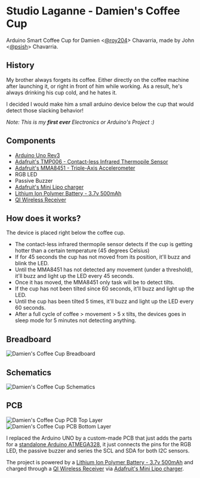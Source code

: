 # Studio Laganne - Damien's Coffee Cup
Arduino Smart Coffee Cup for Damien <[@roy204](http://github.com/roy204)> Chavarria, made by John <[@psish](http://github.com/psish)> Chavarria.

## History
My brother always forgets its coffee. Either directly on the coffee machine after launching it, or right in front of him while working. As a result, he's always drinking his cup cold, and he hates it.

I decided I would make him a small arduino device below the cup that would detect those slacking behavior!

*Note: This is my **first ever** Electronics or Arduino's Project :)*

## Components
- [Arduino Uno Rev3](https://store.arduino.cc/arduino-uno-rev3)
- [Adafruit's TMP006 - Contact-less Infrared Thermopile Sensor](https://www.adafruit.com/product/1296)
- [Adafruit's MMA8451 - Triple-Axis Accelerometer](https://www.adafruit.com/product/2019)
- RGB LED
- Passive Buzzer
- [Adafruit's Mini Lipo charger](https://www.adafruit.com/product/1905)
- [Lithium Ion Polymer Battery - 3.7v 500mAh](https://www.adafruit.com/product/1578)
- [QI Wireless Receiver](https://www.adafruit.com/product/1901)

## How does it works?
The device is placed right below the coffee cup.
- The contact-less infrared thermopile sensor detects if the cup is getting hotter than a certain temperature (45 degrees Celsius)
- If for 45 seconds the cup has not moved from its position, it'll buzz and blink the LED.
- Until the MMA8451 has not detected any movement (under a threshold), it'll buzz and light up the LED every 45 seconds.
- Once it has moved, the MMA8451 only task will be to detect tilts.
- If the cup has not been tilted since 60 seconds, it'll buzz and light up the LED.
- Until the cup has been tilted 5 times, it'll buzz and light up the LED every 60 seconds.
- After a full cycle of coffee > movement > 5 x tilts, the devices goes in sleep mode for 5 minutes not detecting anything.

## Breadboard
![Damien's Coffee Cup Breadboard](http://drive.psi.sh/StudioLaganne/damienscup/breadboard.png)

## Schematics
![Damien's Coffee Cup Schematics](http://drive.psi.sh/StudioLaganne/damienscup/schematics.png)

## PCB

![Damien's Coffee Cup PCB Top Layer](http://drive.psi.sh/StudioLaganne/damienscup/pcb_top.png)
![Damien's Coffee Cup PCB Bottom Layer](http://drive.psi.sh/StudioLaganne/damienscup/pcb_bottom.png)

I replaced the Arduino UNO by a custom-made PCB that just adds the parts for a [standalone Arduino ATMEGA328](https://www.arduino.cc/en/Main/Standalone), it just connects the pins for the RGB LED, the passive buzzer and series the SCL and SDA for both I2C sensors.

The project is powered by a [Lithium Ion Polymer Battery - 3.7v 500mAh](https://www.adafruit.com/product/1578) and charged through a [QI Wireless Receiver](https://www.adafruit.com/product/1901) via [Adafruit's Mini Lipo charger](https://www.adafruit.com/product/1905).
